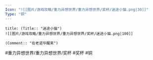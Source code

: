 ```yaml
---
Icon: "![[图片/游戏攻略/重力异想世界/重力异想世界/奖杯/迷途小猫.png|30]]"
Type: "铜"
---
```

```ad-common-bronze-trophy
title: (Title:: "迷途小猫")
![[图片/游戏攻略/重力异想世界/重力异想世界/奖杯/迷途小猫.png|100]]

(Comment:: "在老诺华醒来")
```

#重力异想世界/重力异想世界/奖杯 #奖杯 #铜
